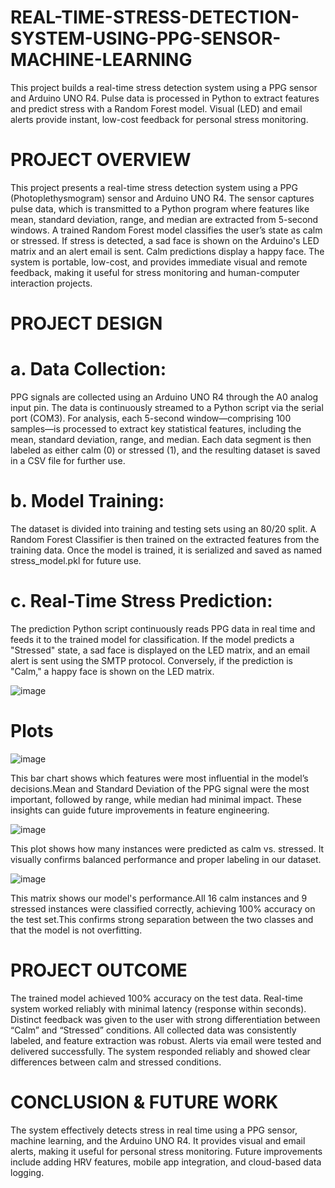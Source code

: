 # REAL-TIME-STRESS-DETECTION-SYSTEM-USING-PPG-SENSOR-MACHINE-LEARNING
This project builds a real-time stress detection system using a PPG sensor and Arduino UNO R4. Pulse data is processed in Python to extract features and predict stress with a Random Forest model. Visual (LED) and email alerts provide instant, low-cost feedback for personal stress monitoring.
# PROJECT OVERVIEW
 This project presents a real-time stress detection system using a PPG (Photoplethysmogram) sensor and Arduino UNO R4. The sensor captures pulse data, which is transmitted to a Python program where features like mean, standard deviation, range, and median are extracted from 5-second windows. A trained Random Forest model classifies the user’s state as calm or stressed. If stress is detected, a sad face is shown on the Arduino's LED matrix and an alert email is sent. Calm predictions display a happy face. The system is portable, low-cost, and provides immediate visual and remote feedback, making it useful for stress monitoring and human-computer interaction projects.
# PROJECT DESIGN
# a. Data Collection:
PPG signals are collected using an Arduino UNO R4 through the A0 analog input pin. The data is continuously streamed to a Python script via the serial port (COM3). For analysis, each 5-second window—comprising 100 samples—is processed to extract key statistical features, including the mean, standard deviation, range, and median. Each data segment is then labeled as either calm (0) or stressed (1), and the resulting dataset is saved in a CSV file for further use. 
# b. Model Training: 
The dataset is divided into training and testing sets using an 80/20 split. A Random Forest Classifier is then trained on the extracted features from the training data. Once the model is trained, it is serialized 
and saved as named stress_model.pkl for future use. 
# c. Real-Time Stress Prediction: 
The prediction Python script continuously reads PPG data in real time and feeds it to the trained model for classification. If the model predicts a "Stressed" state, a sad face is displayed on the LED matrix, and an email alert is sent using the SMTP protocol. Conversely, if the prediction is "Calm," a happy face is shown on the LED matrix. 

![image](https://github.com/user-attachments/assets/1ef0f62d-9c5d-4fb4-bb94-a596f19f73fd)

# Plots

![image](https://github.com/user-attachments/assets/61aabac1-e431-42da-bea5-b6752a558c3c)

This bar chart shows which features were most influential in the model’s decisions.Mean and Standard Deviation of the PPG signal were the most important, followed by range, while median had minimal impact.
These insights can guide future improvements in feature engineering.

![image](https://github.com/user-attachments/assets/f0c4ee14-4fd8-4a17-b389-95667e685137)

This plot shows how many instances were predicted as calm vs. stressed. It visually confirms balanced performance and proper labeling in our dataset.

![image](https://github.com/user-attachments/assets/2ab611a6-5490-4948-8877-e936f1f64add)

This matrix shows our model's performance.All 16 calm instances and 9 stressed instances were classified correctly, achieving 100% accuracy on the test set.This confirms strong separation between the two classes and that the model is not overfitting.

#  PROJECT OUTCOME
The trained model achieved 100% accuracy on the test data. Real-time system worked reliably with minimal latency (response within seconds). Distinct feedback was given to the user with strong differentiation between “Calm” and “Stressed” conditions. All collected data was consistently labeled, and feature extraction was robust. Alerts via email were tested and delivered successfully. The system responded reliably and showed clear differences between calm and stressed conditions.

# CONCLUSION & FUTURE WORK
The system effectively detects stress in real time using a PPG sensor, machine learning, and the Arduino UNO R4. It provides visual and email alerts, making it useful for personal stress monitoring. Future improvements include adding HRV features, mobile app integration, and cloud-based data logging.
